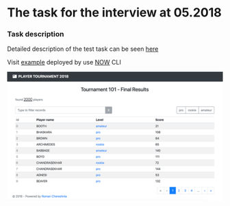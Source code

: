# The task for the interview at 05.2018

### Task description
Detailed description of the test task can be seen 
[here](./static/task.pdf)

Visit [example](https://interview-tournament-player-fwlcbvglqw.now.sh "Show example") deployed by use [NOW](https://zeit.co/now) CLI

![PLAYER TOURNAMENT 2018](screen.png "PLAYER TOURNAMENT 2018")